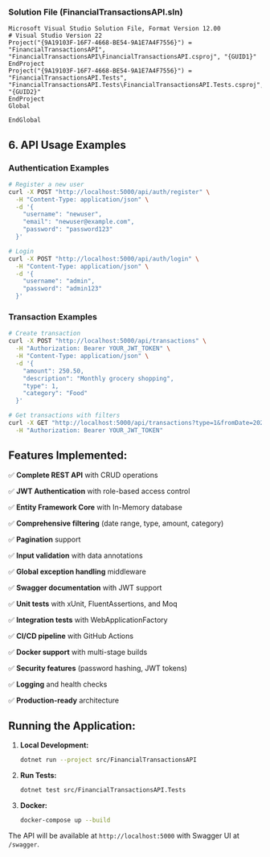 ﻿ ### Solution File (FinancialTransactionsAPI.sln)
```
Microsoft Visual Studio Solution File, Format Version 12.00
# Visual Studio Version 22
Project("{9A19103F-16F7-4668-BE54-9A1E7A4F7556}") = "FinancialTransactionsAPI", "FinancialTransactionsAPI\FinancialTransactionsAPI.csproj", "{GUID1}"
EndProject
Project("{9A19103F-16F7-4668-BE54-9A1E7A4F7556}") = "FinancialTransactionsAPI.Tests", "FinancialTransactionsAPI.Tests\FinancialTransactionsAPI.Tests.csproj", "{GUID2}"
EndProject
Global

EndGlobal
```

## 6. API Usage Examples

### Authentication Examples
```bash
# Register a new user
curl -X POST "http://localhost:5000/api/auth/register" \
  -H "Content-Type: application/json" \
  -d '{
    "username": "newuser",
    "email": "newuser@example.com",
    "password": "password123"
  }'

# Login
curl -X POST "http://localhost:5000/api/auth/login" \
  -H "Content-Type: application/json" \
  -d '{
    "username": "admin",
    "password": "admin123"
  }'
```

### Transaction Examples
```bash
# Create transaction
curl -X POST "http://localhost:5000/api/transactions" \
  -H "Authorization: Bearer YOUR_JWT_TOKEN" \
  -H "Content-Type: application/json" \
  -d '{
    "amount": 250.50,
    "description": "Monthly grocery shopping",
    "type": 1,
    "category": "Food"
  }'

# Get transactions with filters
curl -X GET "http://localhost:5000/api/transactions?type=1&fromDate=2024-01-01&toDate=2024-12-31&page=1&pageSize=10" \
  -H "Authorization: Bearer YOUR_JWT_TOKEN"
```

## Features Implemented:

✅ **Complete REST API** with CRUD operations

✅ **JWT Authentication** with role-based access control

✅ **Entity Framework Core** with In-Memory database

✅ **Comprehensive filtering** (date range, type, amount, category)

✅ **Pagination** support

✅ **Input validation** with data annotations

✅ **Global exception handling** middleware

✅ **Swagger documentation** with JWT support

✅ **Unit tests** with xUnit, FluentAssertions, and Moq

✅ **Integration tests** with WebApplicationFactory

✅ **CI/CD pipeline** with GitHub Actions

✅ **Docker support** with multi-stage builds

✅ **Security features** (password hashing, JWT tokens)

✅ **Logging** and health checks

✅ **Production-ready** architecture

## Running the Application:

1. **Local Development:**
   ```bash
   dotnet run --project src/FinancialTransactionsAPI
   ```

2. **Run Tests:**
   ```bash
   dotnet test src/FinancialTransactionsAPI.Tests
   ```

3. **Docker:**
   ```bash
   docker-compose up --build
   ```

The API will be available at `http://localhost:5000` with Swagger UI at `/swagger`.
